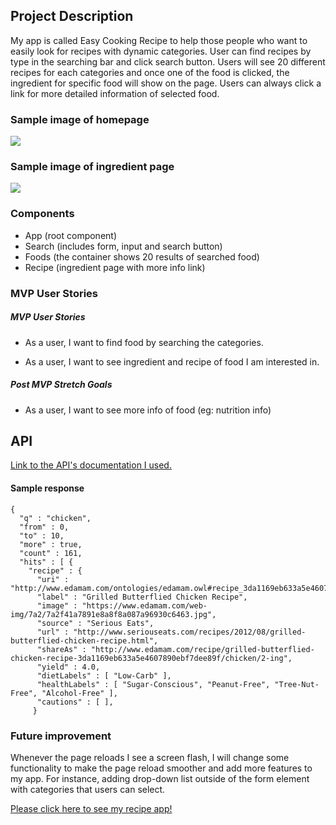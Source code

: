 ## Project Description

My app is called Easy Cooking Recipe to help those people who want to easily look for recipes with dynamic categories. User can find recipes by type in the searching bar and click search button. Users will see 20 different recipes for each categories and once one of the food is clicked, the ingredient for specific food will show on the page. Users can always click a link for more detailed information of selected food.

### Sample image of homepage

![](https://i.imgur.com/CHsL6DY.png)

### Sample image of ingredient page

![](https://i.imgur.com/lGZmJaK.png)

### Components

- App (root component)
- Search (includes form, input and search button)
- Foods (the container shows 20 results of searched food)
- Recipe (ingredient page with more info link)

### MVP User Stories

##### MVP User Stories

- As a user, I want to find food by searching the categories.

- As a user, I want to see ingredient and recipe of food I am interested in.

##### Post MVP Stretch Goals

- As a user, I want to see more info of food (eg: nutrition info)

## API

[Link to the API's documentation I used.](https://developer.edamam.com/edamam-docs-recipe-api)

#### Sample response

```
{
  "q" : "chicken",
  "from" : 0,
  "to" : 10,
  "more" : true,
  "count" : 161,
  "hits" : [ {
    "recipe" : {
      "uri" : "http://www.edamam.com/ontologies/edamam.owl#recipe_3da1169eb633a5e4607890ebf7dee89f",
      "label" : "Grilled Butterflied Chicken Recipe",
      "image" : "https://www.edamam.com/web-img/7a2/7a2f41a7891e8a8f8a087a96930c6463.jpg",
      "source" : "Serious Eats",
      "url" : "http://www.seriouseats.com/recipes/2012/08/grilled-butterflied-chicken-recipe.html",
      "shareAs" : "http://www.edamam.com/recipe/grilled-butterflied-chicken-recipe-3da1169eb633a5e4607890ebf7dee89f/chicken/2-ing",
      "yield" : 4.0,
      "dietLabels" : [ "Low-Carb" ],
      "healthLabels" : [ "Sugar-Conscious", "Peanut-Free", "Tree-Nut-Free", "Alcohol-Free" ],
      "cautions" : [ ],
     }

```

### Future improvement

Whenever the page reloads I see a screen flash, I will change some functionality to make the page reload smoother and add more features to my app. For instance, adding drop-down list outside of the form element with categories that users can select.

[Please click here to see my recipe app!](https://recipeapp-12345.herokuapp.com)